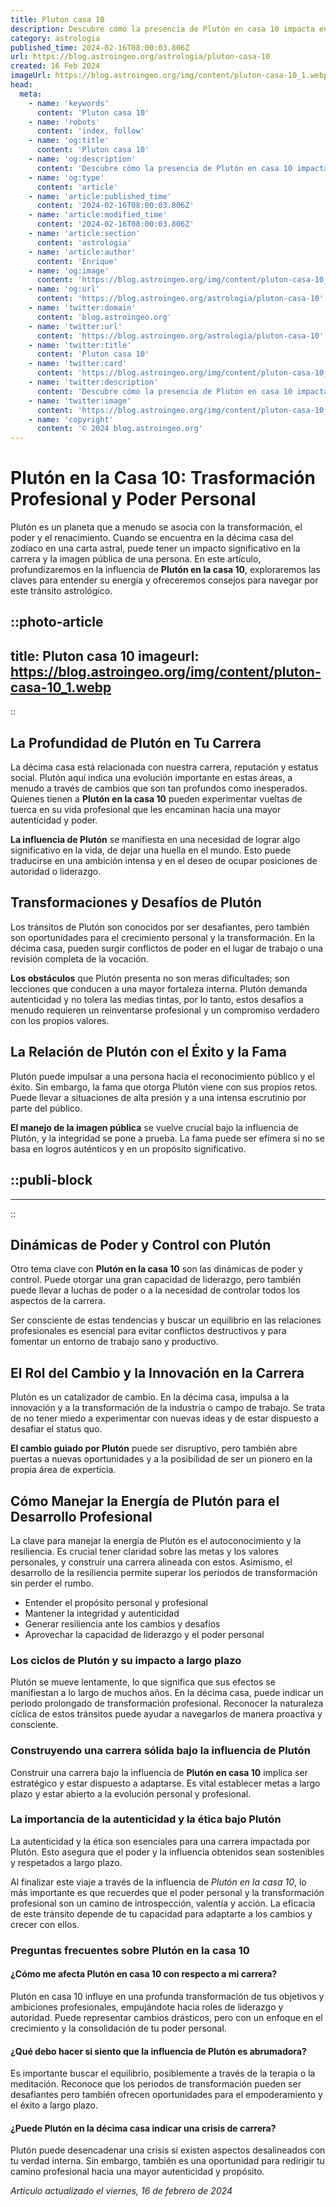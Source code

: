 ```yaml
---
title: Pluton casa 10
description: Descubre cómo la presencia de Plutón en casa 10 impacta en tu carrera y ambiciones. Aprende a aprovechar su poder transformador para triunfar.
category: astrologia
published_time: 2024-02-16T08:00:03.806Z
url: https://blog.astroingeo.org/astrologia/pluton-casa-10
created: 16 Feb 2024
imageUrl: https://blog.astroingeo.org/img/content/pluton-casa-10_1.webp
head:
  meta:
    - name: 'keywords'
      content: 'Pluton casa 10'
    - name: 'robots'
      content: 'index, follow'
    - name: 'og:title'
      content: 'Pluton casa 10'
    - name: 'og:description'
      content: 'Descubre cómo la presencia de Plutón en casa 10 impacta en tu carrera y ambiciones. Aprende a aprovechar su poder transformador para triunfar.'
    - name: 'og:type'
      content: 'article'
    - name: 'article:published_time'
      content: '2024-02-16T08:00:03.806Z'
    - name: 'article:modified_time'
      content: '2024-02-16T08:00:03.806Z'
    - name: 'article:section'
      content: 'astrologia'
    - name: 'article:author'
      content: 'Enrique'
    - name: 'og:image'
      content: 'https://blog.astroingeo.org/img/content/pluton-casa-10_1.webp'
    - name: 'og:url'
      content: 'https://blog.astroingeo.org/astrologia/pluton-casa-10'
    - name: 'twitter:domain'
      content: 'blog.astroingeo.org'
    - name: 'twitter:url'
      content: 'https://blog.astroingeo.org/astrologia/pluton-casa-10'
    - name: 'twitter:title'
      content: 'Pluton casa 10'
    - name: 'twitter:card'
      content: 'https://blog.astroingeo.org/img/content/pluton-casa-10_1.webp'
    - name: 'twitter:description'
      content: 'Descubre cómo la presencia de Plutón en casa 10 impacta en tu carrera y ambiciones. Aprende a aprovechar su poder transformador para triunfar.'
    - name: 'twitter:image'
      content: 'https://blog.astroingeo.org/img/content/pluton-casa-10_1.webp'
    - name: 'copyright'
      content: '© 2024 blog.astroingeo.org'
---
```

# Plutón en la Casa 10: Trasformación Profesional y Poder Personal

Plutón es un planeta que a menudo se asocia con la transformación, el poder y el renacimiento. Cuando se encuentra en la décima casa del zodíaco en una carta astral, puede tener un impacto significativo en la carrera y la imagen pública de una persona. En este artículo, profundizaremos en la influencia de **Plutón en la casa 10**, exploraremos las claves para entender su energía y ofreceremos consejos para navegar por este tránsito astrológico.


::photo-article
---
title: Pluton casa 10
imageurl: https://blog.astroingeo.org/img/content/pluton-casa-10_1.webp
---
::


## La Profundidad de Plutón en Tu Carrera

La décima casa está relacionada con nuestra carrera, reputación y estatus social. Plutón aquí indica una evolución importante en estas áreas, a menudo a través de cambios que son tan profundos como inesperados. Quienes tienen a **Plutón en la casa 10** pueden experimentar vueltas de tuerca en su vida profesional que les encaminan hacia una mayor autenticidad y poder.

**La influencia de Plutón** se manifiesta en una necesidad de lograr algo significativo en la vida, de dejar una huella en el mundo. Esto puede traducirse en una ambición intensa y en el deseo de ocupar posiciones de autoridad o liderazgo.

## Transformaciones y Desafíos de Plutón

Los tránsitos de Plutón son conocidos por ser desafiantes, pero también son oportunidades para el crecimiento personal y la transformación. En la décima casa, pueden surgir conflictos de poder en el lugar de trabajo o una revisión completa de la vocación.

**Los obstáculos** que Plutón presenta no son meras dificultades; son lecciones que conducen a una mayor fortaleza interna. Plutón demanda autenticidad y no tolera las medias tintas, por lo tanto, estos desafíos a menudo requieren un reinventarse profesional y un compromiso verdadero con los propios valores.

## La Relación de Plutón con el Éxito y la Fama

Plutón puede impulsar a una persona hacia el reconocimiento público y el éxito. Sin embargo, la fama que otorga Plutón viene con sus propios retos. Puede llevar a situaciones de alta presión y a una intensa escrutinio por parte del público.

**El manejo de la imagen pública** se vuelve crucial bajo la influencia de Plutón, y la integridad se pone a prueba. La fama puede ser efímera si no se basa en logros auténticos y en un propósito significativo.


  ::publi-block
  ---
  ---
  ::
  
  
## Dinámicas de Poder y Control con Plutón

Otro tema clave con **Plutón en la casa 10** son las dinámicas de poder y control. Puede otorgar una gran capacidad de liderazgo, pero también puede llevar a luchas de poder o a la necesidad de controlar todos los aspectos de la carrera.

Ser consciente de estas tendencias y buscar un equilibrio en las relaciones profesionales es esencial para evitar conflictos destructivos y para fomentar un entorno de trabajo sano y productivo.

## El Rol del Cambio y la Innovación en la Carrera

Plutón es un catalizador de cambio. En la décima casa, impulsa a la innovación y a la transformación de la industria o campo de trabajo. Se trata de no tener miedo a experimentar con nuevas ideas y de estar dispuesto a desafiar el status quo.

**El cambio guiado por Plutón** puede ser disruptivo, pero también abre puertas a nuevas oportunidades y a la posibilidad de ser un pionero en la propia área de experticia.

## Cómo Manejar la Energía de Plutón para el Desarrollo Profesional

La clave para manejar la energía de Plutón es el autoconocimiento y la resiliencia. Es crucial tener claridad sobre las metas y los valores personales, y construir una carrera alineada con estos. Asimismo, el desarrollo de la resiliencia permite superar los periodos de transformación sin perder el rumbo.

* Entender el propósito personal y profesional
* Mantener la integridad y autenticidad
* Generar resiliencia ante los cambios y desafíos
* Aprovechar la capacidad de liderazgo y el poder personal

### Los ciclos de Plutón y su impacto a largo plazo

Plutón se mueve lentamente, lo que significa que sus efectos se manifiestan a lo largo de muchos años. En la décima casa, puede indicar un periodo prolongado de transformación profesional. Reconocer la naturaleza cíclica de estos tránsitos puede ayudar a navegarlos de manera proactiva y consciente.

### Construyendo una carrera sólida bajo la influencia de Plutón

Construir una carrera bajo la influencia de **Plutón en casa 10** implica ser estratégico y estar dispuesto a adaptarse. Es vital establecer metas a largo plazo y estar abierto a la evolución personal y profesional.

### La importancia de la autenticidad y la ética bajo Plutón

La autenticidad y la ética son esenciales para una carrera impactada por Plutón. Esto asegura que el poder y la influencia obtenidos sean sostenibles y respetados a largo plazo.

Al finalizar este viaje a través de la influencia de *Plutón en la casa 10*, lo más importante es que recuerdes que el poder personal y la transformación profesional son un camino de introspección, valentía y acción. La eficacia de este tránsito depende de tu capacidad para adaptarte a los cambios y crecer con ellos.

### Preguntas frecuentes sobre Plutón en la casa 10

#### ¿Cómo me afecta Plutón en casa 10 con respecto a mi carrera?
Plutón en casa 10 influye en una profunda transformación de tus objetivos y ambiciones profesionales, empujándote hacia roles de liderazgo y autoridad. Puede representar cambios drásticos, pero con un enfoque en el crecimiento y la consolidación de tu poder personal.

#### ¿Qué debo hacer si siento que la influencia de Plutón es abrumadora?
Es importante buscar el equilibrio, posiblemente a través de la terapia o la meditación. Reconoce que los periodos de transformación pueden ser desafiantes pero también ofrecen oportunidades para el empoderamiento y el éxito a largo plazo.

#### ¿Puede Plutón en la décima casa indicar una crisis de carrera?
Plutón puede desencadenar una crisis si existen aspectos desalineados con tu verdad interna. Sin embargo, también es una oportunidad para redirigir tu camino profesional hacia una mayor autenticidad y propósito.

_Artículo actualizado el viernes, 16 de febrero de 2024_